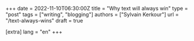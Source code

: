 +++
date = 2022-11-10T06:30:00Z
title = "Why text will always win"
type = "post"
tags = ["writing", "blogging"]
authors = ["Sylvain Kerkour"]
url = "/text-always-wins"
draft = true

[extra]
lang = "en"
+++

